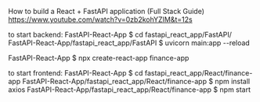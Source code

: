 How to build a React + FastAPI application (Full Stack Guide)
https://www.youtube.com/watch?v=0zb2kohYZIM&t=12s

to start backend:
FastAPI-React-App $ cd fastapi_react_app/FastAPI/
FastAPI-React-App/fastapi_react_app/FastAPI $ uvicorn main:app --reload

FastAPI-React-App $ npx create-react-app finance-app

to start frontend:
FastAPI-React-App $ cd fastapi_react_app/React/finance-app
FastAPI-React-App/fastapi_react_app/React/finance-app $ npm install axios
FastAPI-React-App/fastapi_react_app/React/finance-app $ npm start

